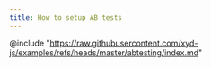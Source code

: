 ```yaml
---
title: How to setup AB tests
---
```


<!-- # How to setup AB tests -->


@include "https://raw.githubusercontent.com/xyd-js/examples/refs/heads/master/abtesting/index.md"

<!-- ## ok -->